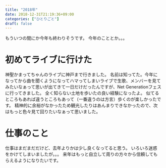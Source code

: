```yaml
---
title: "2018年"
date: 2018-12-31T21:19:36+09:00
categories: ["ひとりごと"]
draft: false
---
```


もういつの間にか今年も終わりそうです。
今年のこととか。。。

# 初めてライブに行けた

神聖かまってちゃんのライブに神戸まで行きました。
名前は知ってた。今年になってから曲を聞くようになってハマってしまいライブで生歌、メンバーを見てみたいなぁって思いが出てきて一日だけだったんですが、Net Generationフェスに行ってきました。
全く知らない土地を歩いたの良い経験になったよ。
似てるところもあれば違うところもあって（一番違うのは方言）歩くのが楽しかったです。
精神的に余裕がなかったため観光したりはあんまりできなかったので、次はもっと色々見て回りたいなぁって思いました。

# 仕事のこと

仕事はまだまだだけど、去年よりかは少し良くなってると思う。
いろいろ迷惑をかけてしまいましたが。。。
来年はもっと自立して周りの方々から信頼してもらえるようになりたいです。

